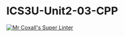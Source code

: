 # ICS3U-Unit2-03-CPP

[![Mr Coxall's Super Linter](https://github.com/joannesanthosh/ICS3U-Unit2-03-CPP/workflows/Mr%20Coxall's%20Super%20Linter/badge.svg)](https://github.com/joannesanthosh/ICS3U-Unit2-03-CPP/actions/)
